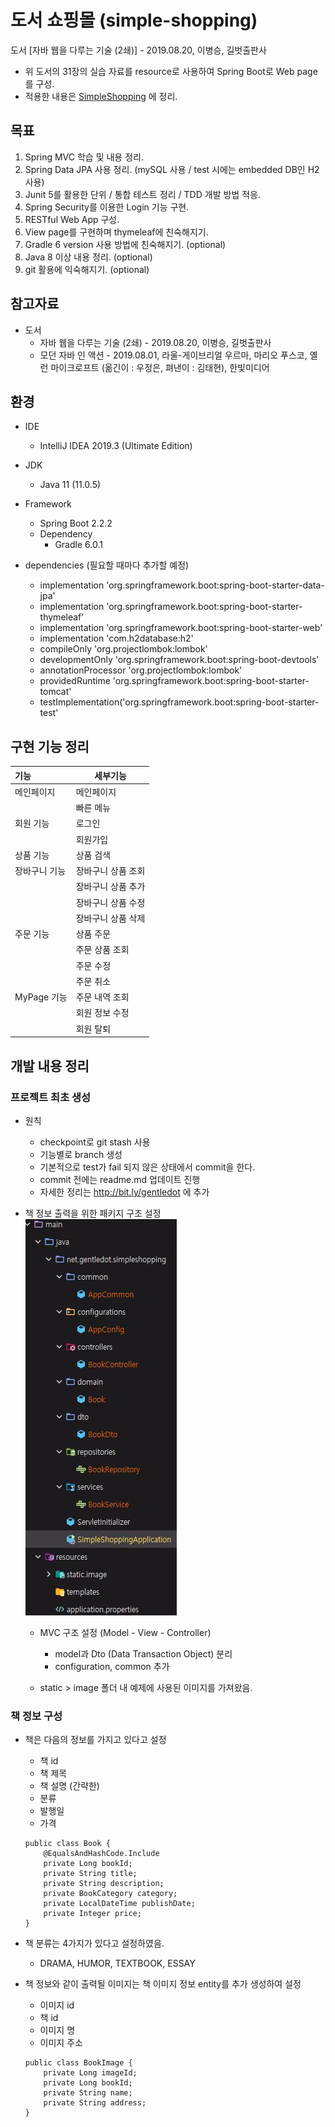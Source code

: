 # 도서 쇼핑몰 (simple-shopping)
도서 [자바 웹을 다루는 기술 (2쇄)] - 2019.08.20, 이병승, 길벗출판사  

- 위 도서의 31장의 실습 자료를 resource로 사용하여 Spring Boot로 Web page를 구성.
- 적용한 내용은 [SimpleShopping](https://www.notion.so/gentledot/simple-shopping-179fe46cbcec419aba1d7dcc0fe3d285) 에 정리.

## 목표
1. Spring MVC 학습 및 내용 정리.
1. Spring Data JPA 사용 정리. (mySQL 사용 / test 시에는 embedded DB인 H2 사용)
1. Junit 5를 활용한 단위 / 통합 테스트 정리 / TDD 개발 방법 적응.
1. Spring Security를 이용한 Login 기능 구현.
1. RESTful Web App 구성.
1. View page를 구현하며 thymeleaf에 친숙해지기.
1. Gradle 6 version 사용 방법에 친숙해지기. (optional)
1. Java 8 이상 내용 정리. (optional)
1. git 활용에 익숙해지기. (optional)

## 참고자료
- 도서
    - 자바 웹을 다루는 기술 (2쇄) - 2019.08.20, 이병승, 길벗출판사
    - 모던 자바 인 액션 - 2019.08.01, 라울-게이브리얼 우르마, 마리오 푸스코, 옐런 마이크로프트 (옮긴이 : 우정은, 펴낸이 : 김태현), 한빛미디어
    
## 환경
- IDE
    - IntelliJ IDEA 2019.3 (Ultimate Edition)

- JDK
    - Java 11 (11.0.5)

- Framework
    - Spring Boot 2.2.2
    - Dependency
        - Gradle 6.0.1

- dependencies (필요할 때마다 추가할 예정)
    - implementation 'org.springframework.boot:spring-boot-starter-data-jpa'
    - implementation 'org.springframework.boot:spring-boot-starter-thymeleaf'
    - implementation 'org.springframework.boot:spring-boot-starter-web'
    - implementation 'com.h2database:h2'
    - compileOnly 'org.projectlombok:lombok'
    - developmentOnly 'org.springframework.boot:spring-boot-devtools'
    - annotationProcessor 'org.projectlombok:lombok'
    - providedRuntime 'org.springframework.boot:spring-boot-starter-tomcat'
    - testImplementation('org.springframework.boot:spring-boot-starter-test'


## 구현 기능 정리

| 기능 | 세부기능 |
| :--- | --- |
| 메인페이지    | 메인페이지         |
|               | 빠른 메뉴          |
| 회원 기능     | 로그인             |
|               | 회원가입           |
| 상품 기능     | 상품 검색          |
| 장바구니 기능 | 장바구니 상품 조회 |
|               | 장바구니 상품 추가 |
|               | 장바구니 상품 수정 |
|               | 장바구니 상품 삭제 |
| 주문 기능     | 상품 주문          |
|               | 주문 상품 조회     |
|               | 주문 수정          |
|               | 주문 취소          |
| MyPage 기능   | 주문 내역 조회     |
|               | 회원 정보 수정     |
|               | 회원 탈퇴          |
                  

## 개발 내용 정리

### 프로젝트 최초 생성
- 원칙
    - checkpoint로 git stash 사용
    - 기능별로 branch 생성
    - 기본적으로 test가 fail 되지 않은 상태에서 commit을 한다.
    - commit 전에는 readme.md 업데이트 진행
    - 자세한 정리는 http://bit.ly/gentledot 에 추가
    
- 책 정보 출력을 위한 패키지 구조 설정  
   ![패키지 구조](images/structure.JPG "패키지 구조 최초생성")
   
   - MVC 구조 설정 (Model - View - Controller)
        - model과 Dto (Data Transaction Object) 분리
        - configuration, common 추가
   
   - static > image 폴더 내 예제에 사용된 이미지를 가져왔음.
    

### 책 정보 구성
- 책은 다음의 정보를 가지고 있다고 설정
    - 책 id
    - 책 제목
    - 책 설명 (간략한)
    - 분류
    - 발행일
    - 가격
    
    ```
    public class Book {
        @EqualsAndHashCode.Include
        private Long bookId;
        private String title;
        private String description;
        private BookCategory category;
        private LocalDateTime publishDate;
        private Integer price;
    }
    ```
- 책 분류는 4가지가 있다고 설정하였음. 
    - DRAMA, HUMOR, TEXTBOOK, ESSAY

- 책 정보와 같이 출력될 이미지는 책 이미지 정보 entity를 추가 생성하여 설정
    - 이미지 id
    - 책 id
    - 이미지 명
    - 이미지 주소
      
    ```
    public class BookImage {
        private Long imageId;
        private Long bookId;
        private String name;
        private String address;
    }
    ```
